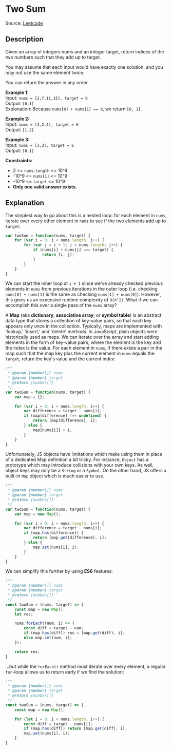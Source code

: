 # Two Sum
Source: [Leetcode](https://leetcode.com/problems/two-sum)

## Description
Given an array of integers nums and an integer target, return indices of the two numbers such that they add up to target.

You may assume that each input would have exactly one solution, and you may not use the same element twice.

You can return the answer in any order.

**Example 1:**  
Input: `nums = [2,7,11,15], target = 9`  
Output: `[0,1]`  
Explanation: Because `nums[0] + nums[1] == 9`, we return `[0, 1]`.

**Example 2:**  
Input: `nums = [3,2,4], target = 6`  
Output: `[1,2]`

**Example 3:**  
Input: `nums = [3,3], target = 6`  
Output: `[0,1]`

**Constraints:**  
- 2 <= `nums.length` <= 10^4
- -10^9 <= `nums[i]` <= 10^9
- -10^9 <= `target` <= 10^9
- **Only one valid answer exists.**

## Explanation
The simplest way to go about this is a nested loop: for each element in `nums`, iterate over every other element in `nums` to see if the two elements add up to `target`:

```javascript
var twoSum = function(nums, target) {
	for (var i = 0; i < nums.length; i++) {
		for (var j = i + 1; j < nums.length; j++) {
			if (nums[i] + nums[j] === target) {
				return [i, j];
			}
		}
	}
}
```

We can start the inner loop at `i + 1` since we've already checked previous elements in `nums` from previous iterations in the outer loop (i.e. checking `nums[0] + nums[1]` is the same as checking `nums[1] + nums[0]`). However, this gives us an expensive runtime complexity of `O(n^2)`. What if we can accomplish this over a single pass of the `nums` array?

A **Map** (aka **dictionary**, **associative array**, or **symbol table**) is an abstract data type that stores a collection of key-value pairs, so that each key appears only once in the collection. Typically, maps are implemented with 'lookup,' 'insert,' and 'delete' methods. In JavaScript, plain objects were historically used as maps. We can iterate over the array and start adding elements in the form of key-value pairs, where the element is the key and the index is the value. For each element in `nums`, if there exists a pair in the map such that the map key plus the current element in `nums` equals the `target`, return the key's value and the current index:

```javascript
/**
 * @param {number[]} nums
 * @param {number} target
 * @return {number[]}
 */
var twoSum = function(nums, target) {
	var map = {};

	for (var i = 0; i < nums.length; i++) {
		var difference = target - nums[i];
		if (map[difference] !== undefined) {
			return [map[difference], i];
		} else {
			map[nums[i]] = i;
		}
	}
}
```

Unfortunately, JS objects have limitations which make using them in place of a dedicated Map definition a bit tricky. For instance, `Object` has a prototype which may introduce collisions with your own keys.  As well, object keys may only be a `String` or a `Symbol`. On the other hand, JS offers a built-in `Map` object which is much easier to use.

```javascript
/**
 * @param {number[]} nums
 * @param {number} target
 * @return {number[]}
 */
var twoSum = function(nums, target) {
	var map = new Map();

	for (var i = 0; i < nums.length; i++) {
		var difference = target - nums[i];
		if (map.has(difference)) {
			return [map.get(difference), i];
		} else {
			map.set(nums[i], i);
		}
	}
}
```

We can simplify this further by using **ES6** features:

```javascript
/**
 * @param {number[]} nums
 * @param {number} target
 * @return {number[]}
 */
const twoSum = (nums, target) => {
	const map = new Map();
	let res;

	nums.forEach((num, i) => {
		const diff = target - num;
		if (map.has(diff)) res = [map.get(diff), i];
		else map.set(num, i);
	});

	return res;
}
```

...but while the `forEach()` method must iterate over every element, a regular `for`-loop allows us to return early if we find the solution:

```javascript
/**
 * @param {number[]} nums
 * @param {number} target
 * @return {number[]}
 */
const twoSum = (nums, target) => {
	const map = new Map();

	for (let i = 0; i < nums.length; i++) {
		const diff = target - nums[i];
		if (map.has(diff)) return [map.get(diff), i];
		map.set(nums[i], i);
	}
}
```